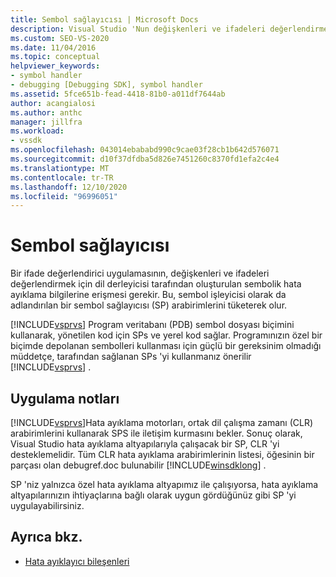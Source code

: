 ```yaml
---
title: Sembol sağlayıcısı | Microsoft Docs
description: Visual Studio 'Nun değişkenleri ve ifadeleri değerlendirmek için bir ifade değerlendiricisi sağlamak üzere sağladığı sembol sağlayıcıları hakkında bilgi edinin.
ms.custom: SEO-VS-2020
ms.date: 11/04/2016
ms.topic: conceptual
helpviewer_keywords:
- symbol handler
- debugging [Debugging SDK], symbol handler
ms.assetid: 5fce651b-fead-4418-81b0-a011df7644ab
author: acangialosi
ms.author: anthc
manager: jillfra
ms.workload:
- vssdk
ms.openlocfilehash: 043014ebababd990c9cae03f28cb1b642d576071
ms.sourcegitcommit: d10f37dfdba5d826e7451260c8370fd1efa2c4e4
ms.translationtype: MT
ms.contentlocale: tr-TR
ms.lasthandoff: 12/10/2020
ms.locfileid: "96996051"
---
```

# <a name="symbol-provider"></a>Sembol sağlayıcısı
Bir ifade değerlendirici uygulamasının, değişkenleri ve ifadeleri değerlendirmek için dil derleyicisi tarafından oluşturulan sembolik hata ayıklama bilgilerine erişmesi gerekir. Bu, sembol işleyicisi olarak da adlandırılan bir sembol sağlayıcısı (SP) arabirimlerini tüketerek olur.

 [!INCLUDE[vsprvs](../../code-quality/includes/vsprvs_md.md)] Program veritabanı (PDB) sembol dosyası biçimini kullanarak, yönetilen kod için SPs ve yerel kod sağlar. Programınızın özel bir biçimde depolanan sembolleri kullanması için güçlü bir gereksinim olmadığı müddetçe, tarafından sağlanan SPs 'yi kullanmanız önerilir [!INCLUDE[vsprvs](../../code-quality/includes/vsprvs_md.md)] .

## <a name="implementation-notes"></a>Uygulama notları
 [!INCLUDE[vsprvs](../../code-quality/includes/vsprvs_md.md)]Hata ayıklama motorları, ortak dil çalışma zamanı (CLR) arabirimlerini kullanarak SPS ile iletişim kurmasını bekler. Sonuç olarak, Visual Studio hata ayıklama altyapılarıyla çalışacak bir SP, CLR 'yi desteklemelidir. Tüm CLR hata ayıklama arabirimlerinin listesi, öğesinin bir parçası olan debugref.doc bulunabilir [!INCLUDE[winsdklong](../../deployment/includes/winsdklong_md.md)] .

 SP 'niz yalnızca özel hata ayıklama altyapımız ile çalışıyorsa, hata ayıklama altyapılarınızın ihtiyaçlarına bağlı olarak uygun gördüğünüz gibi SP 'yi uygulayabilirsiniz.

## <a name="see-also"></a>Ayrıca bkz.
- [Hata ayıklayıcı bileşenleri](../../extensibility/debugger/debugger-components.md)
